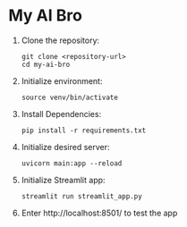 # My AI Bro

1. Clone the repository:
   ```
   git clone <repository-url>
   cd my-ai-bro
   ```
2. Initialize environment:

   ```
   source venv/bin/activate
   ```

3. Install Dependencies:
   ```
   pip install -r requirements.txt
   ```

4. Initialize desired server:
   ```
   uvicorn main:app --reload
   ```
5. Initialize Streamlit app:
   ```
   streamlit run streamlit_app.py
   ```
6. Enter http://localhost:8501/ to test the app
